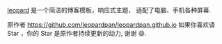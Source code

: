 
[leopard](http://leopardpan.cn) 是一个简洁的博客模板，响应式主题， 适配了电脑、手机各种屏幕.
 

原作者  https://github.com/leopardpan/leopardpan.github.io
如果你喜欢请 Star ，你的 Star 是原作者持续更新的动力, 谢谢 😄.
